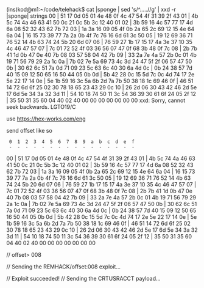 (ins)kod@m1:~/code/telehack$ cat |sponge | sed 's/^.....//g'  | xxd -r |sponge| strings
00 | 51 17 0d 05 01 4e 48 0f 4c 47 54 4f 31 39 2f 43
01 | 4b 5c 74 4a 46 63 41 50 0c 21 0c 5b 3c 12 40 01
02 | 3b 59 16 4c 57 77 17 4d 6a 08 52 32 43 62 7b 72
03 | 1a 3a 16 09 05 4f 0b 2a 65 2c 69 12 15 4e 64 6a
04 | 16 15 73 39 77 7a 2a 0b 4f 7c 76 16 6d 61 3c 50
05 | 19 12 69 36 71 76 52 14 4b 63 74 24 5b 20 6d 07
06 | 76 59 27 1b 17 15 17 4a 3e 37 10 35 4c 46 47 57
07 | 7c 01 72 52 4f 03 36 56 07 47 0f 68 3b 48 0f 7c
08 | 2b 7b 41 1d 0b 47 0e 40 7b 08 03 57 58 04 42 7b
09 | 33 2a 7e 4a 57 2b 0c 01 4b 19 71 56 79 29 2a 1c
0a | 7b 02 7e 5a 69 73 4c 3d 24 47 5f 2f 06 57 47 50
0b | 30 62 6c 51 7a 0d 71 09 23 5c 63 6c 40 30 6a 4d
0c | 0b 24 38 57 7d 40 15 09 12 50 65 16 50 44 05 0b
0d | 5b 42 28 0c 15 5d 7c 0c 4d 74 17 2e 5e 22 17 14
0e | 5e 1b 59 16 3c 5a 6b 2d 7a 7b 50 38 18 1c 69 46
0f | 46 51 14 72 6d 6f 25 02 30 78 18 65 23 43 29 0c
10 | 26 2d 06 30 43 42 46 2d 5e 17 6d 5e 34 3a 32 3d
11 | 54 10 18 74 50 11 3c 54 36 39 30 61 6f 24 05 2f
12 | 35 50 31 35 60 04 40 02 40 00 00 00 00 00 00 00
xxd: Sorry, cannot seek backwards.
LGTO19/C




use https://hex-works.com/eng


send offset like so


     0  1  2  3  4  5  6  7  8  9  a  b  c  d  e  f
     -  -  -  -  -  -  -  -  -  -  -  -  -  -  -  -
00 | 51 17 0d 05 01 4e 48 0f 4c 47 54 4f 31 39 2f 43
01 | 4b 5c 74 4a 46 63 41 50 0c 21 0c 5b 3c 12 40 01
02 | 3b 59 16 4c 57 77 17 4d 6a 08 52 32 43 62 7b 72
03 | 1a 3a 16 09 05 4f 0b 2a 65 2c 69 12 15 4e 64 6a
04 | 16 15 73 39 77 7a 2a 0b 4f 7c 76 16 6d 61 3c 50
05 | 19 12 69 36 71 76 52 14 4b 63 74 24 5b 20 6d 07
06 | 76 59 27 1b 17 15 17 4a 3e 37 10 35 4c 46 47 57
07 | 7c 01 72 52 4f 03 36 56 07 47 0f 68 3b 48 0f 7c
08 | 2b 7b 41 1d 0b 47 0e 40 7b 08 03 57 58 04 42 7b
09 | 33 2a 7e 4a 57 2b 0c 01 4b 19 71 56 79 29 2a 1c
0a | 7b 02 7e 5a 69 73 4c 3d 24 47 5f 2f 06 57 47 50
0b | 30 62 6c 51 7a 0d 71 09 23 5c 63 6c 40 30 6a 4d
0c | 0b 24 38 57 7d 40 15 09 12 50 65 16 50 44 05 0b
0d | 5b 42 28 0c 15 5d 7c 0c 4d 74 17 2e 5e 22 17 14
0e | 5e 1b 59 16 3c 5a 6b 2d 7a 7b 50 38 18 1c 69 46
0f | 46 51 14 72 6d 6f 25 02 30 78 18 65 23 43 29 0c
10 | 26 2d 06 30 43 42 46 2d 5e 17 6d 5e 34 3a 32 3d
11 | 54 10 18 74 50 11 3c 54 36 39 30 61 6f 24 05 2f
12 | 35 50 31 35 60 04 40 02 40 00 00 00 00 00 00 00

// offset> 008

// Sending the REMHACK/offset:008 exploit...

// Exploit succeeded!
// Sending the CRTUSRACCT payload...
